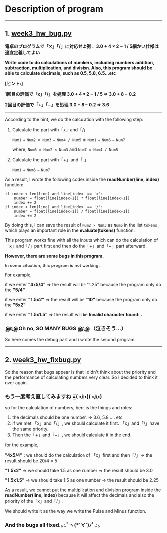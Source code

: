 # Description of program

***

## 1. [week3_hw_bug.py](https://github.com/Stephanie1125/googlestep/blob/master/week3/week3_hw1_bug.py)

**電卓のプログラムで「✕」「/」に対応せよ例： 3.0 + 4 × 2 − 1 / 5細かい仕様は適宜定義してよい**

**Write code to do calculations of numbers, including numbers addition, subtraction, multiplication, and division. Also, this program should be able to calculate decimals, such as 0.5, 5.8, 6.5…etc**

**[ヒント:]**

**1回目の評価で「x」「/」を処理 3.0 + 4 × 2 − 1 / 5 ⇒ 3.0 + 8 − 0.2**

**2回目の評価で「+」「−」を処理 3.0 + 8 − 0.2 ⇒ 3.6**

***

According to the hint, we do the calculation with the following step:

1. Calculate the part with「x」and「/」

    ```Num1``` + ```Num2 × Num3``` − ```Num4 / Num5``` ⇒ ```Num1``` + ```Num6``` − ```Num7``` 

   where, ```Num6 = Num2 × Num3``` and ```Num7 = Num4 / Num5```

2. Calculate the part with「+」and「-」

   ```Num1``` + ```Num6``` − ```Num7``` 

As a result, I wrote the following codes inside the **readNumber(line, index)** function:

```
if index < len(line) and line[index] == 'x':
    number = float(line[index-1]) * float(line[index+1])
    index += 2
if index < len(line) and line[index] == '/':
    number = float(line[index-1]) / float(line[index+1])
    index += 2
```

By doing this, I can save the result of  ```Num2 × Num3``` as ```Num6``` in the list  ```tokens``` , which plays an important role in the **evaluate(tokens)** function.

This program works fine with all the inputs which can do the calculation of「x」and「/」part first and then do the「+」and「−」part afterward.

**However, there are some bugs in this program.**

In some situation, this program is not working. 

For example,

if we enter **"4x5/4"** ⇒ the result will be "1.25" because the program only do the **"5/4"**

if we enter **"1.5x2"** ⇒ the result will be **"10"** because the program only do the **"5x2"**

if we enter **"1.5x1.5"** ⇒ the result will be **Invalid character found: .**

### இдஇ Oh no, SO MANY BUGS  இдஇ （泣きそう…） ###

So here comes the debug part and i wrote the second program.

***

## 2. [week3_hw_fixbug.py](https://github.com/Stephanie1125/googlestep/blob/master/week3/week3_hw1_fixbug.py)

So the reason that bugs appear is that I didn't think about the priority and the performance of calculating numbers very clear. So I decided to think it over again.

### **もう一度考え直してみますね =͟͟͞͞( •̀д•́)( •̀д•́)**

so for the calculation of numbers, here is the things and roles:

1. the decimals should be one number. ⇒ 3.6, 5.8 …. etc
2. if we met 「x」and「/」, we should calculate it first. 「x」and「/」have the same priority.
3. Then the「+」and「−」, we should calculate it in the end.

for the example,

**"4x5/4"** : we should do the calculation of 「x」first and then「/」⇒ the result should be 20/4 = 5

**"1.5x2"** ⇒ we should take 1.5 as one number ⇒ the result should be 3.0

**"1.5x1.5"** ⇒  we should take 1.5 as one number ⇒ the result should be 2.25

As a result, we cannot put the multiplication and division program inside the **readNumber(line, index)** because it will affect the decimals and also the priority of the「x」and「/」.

We should write it as the way we write the Pulse and Minus function. 

### **And the bugs all fixed.｡:.ﾟヽ(*´∀`)ﾉﾟ.:｡**













